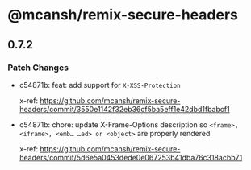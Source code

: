 # @mcansh/remix-secure-headers

## 0.7.2

### Patch Changes

- c54871b: feat: add support for `X-XSS-Protection`

  x-ref: https://github.com/mcansh/remix-secure-headers/commit/3550e1142f32eb36cf5ba5eff1e42dbd1fbabcf1

- c54871b: chore: update X-Frame-Options description so `<frame>, <iframe>, <emb… …ed> or <object>` are properly rendered

  x-ref: https://github.com/mcansh/remix-secure-headers/commit/5d6e5a0453dede0e067253b41dba76c318acbb71
